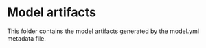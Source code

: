 # Model artifacts

This folder contains the model artifacts generated by the model.yml metadata file.